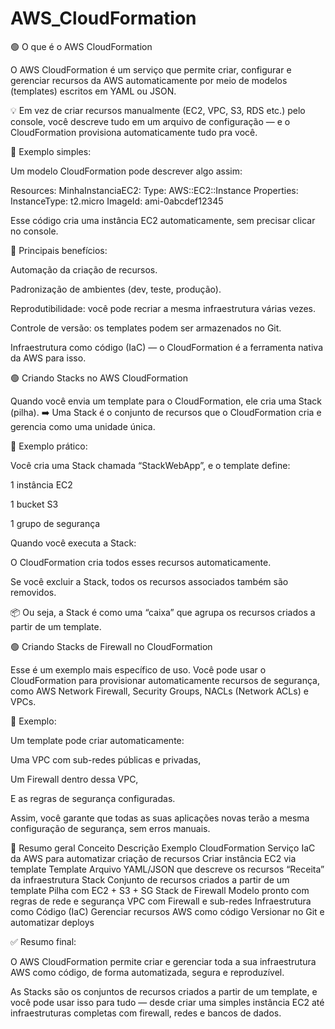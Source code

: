 # AWS_CloudFormation
🟢 O que é o AWS CloudFormation

O AWS CloudFormation é um serviço que permite criar, configurar e gerenciar recursos da AWS automaticamente por meio de modelos (templates) escritos em YAML ou JSON.

💡 Em vez de criar recursos manualmente (EC2, VPC, S3, RDS etc.) pelo console, você descreve tudo em um arquivo de configuração — e o CloudFormation provisiona automaticamente tudo pra você.

🔹 Exemplo simples:

Um modelo CloudFormation pode descrever algo assim:

Resources:
  MinhaInstanciaEC2:
    Type: AWS::EC2::Instance
    Properties:
      InstanceType: t2.micro
      ImageId: ami-0abcdef12345


Esse código cria uma instância EC2 automaticamente, sem precisar clicar no console.

🎯 Principais benefícios:

Automação da criação de recursos.

Padronização de ambientes (dev, teste, produção).

Reprodutibilidade: você pode recriar a mesma infraestrutura várias vezes.

Controle de versão: os templates podem ser armazenados no Git.

Infraestrutura como código (IaC) — o CloudFormation é a ferramenta nativa da AWS para isso.

🟢 Criando Stacks no AWS CloudFormation

Quando você envia um template para o CloudFormation, ele cria uma Stack (pilha).
➡️ Uma Stack é o conjunto de recursos que o CloudFormation cria e gerencia como uma unidade única.

🔹 Exemplo prático:

Você cria uma Stack chamada “StackWebApp”, e o template define:

1 instância EC2

1 bucket S3

1 grupo de segurança

Quando você executa a Stack:

O CloudFormation cria todos esses recursos automaticamente.

Se você excluir a Stack, todos os recursos associados também são removidos.

📦 Ou seja, a Stack é como uma “caixa” que agrupa os recursos criados a partir de um template.

🟢 Criando Stacks de Firewall no CloudFormation

Esse é um exemplo mais específico de uso.
Você pode usar o CloudFormation para provisionar automaticamente recursos de segurança, como AWS Network Firewall, Security Groups, NACLs (Network ACLs) e VPCs.

🔹 Exemplo:

Um template pode criar automaticamente:

Uma VPC com sub-redes públicas e privadas,

Um Firewall dentro dessa VPC,

E as regras de segurança configuradas.

Assim, você garante que todas as suas aplicações novas terão a mesma configuração de segurança, sem erros manuais.

🧩 Resumo geral
Conceito	Descrição	Exemplo
CloudFormation	Serviço IaC da AWS para automatizar criação de recursos	Criar instância EC2 via template
Template	Arquivo YAML/JSON que descreve os recursos	“Receita” da infraestrutura
Stack	Conjunto de recursos criados a partir de um template	Pilha com EC2 + S3 + SG
Stack de Firewall	Modelo pronto com regras de rede e segurança	VPC com Firewall e sub-redes
Infraestrutura como Código (IaC)	Gerenciar recursos AWS como código	Versionar no Git e automatizar deploys

✅ Resumo final:

O AWS CloudFormation permite criar e gerenciar toda a sua infraestrutura AWS como código, de forma automatizada, segura e reproduzível.

As Stacks são os conjuntos de recursos criados a partir de um template, e você pode usar isso para tudo — desde criar uma simples instância EC2 até infraestruturas completas com firewall, redes e bancos de dados.
